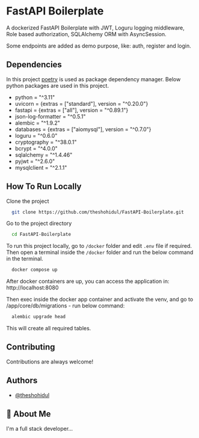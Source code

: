 
# FastAPI Boilerplate

A dockerized FastAPI Boilerplate with JWT, Loguru logging middleware, Role based authorization, SQLAlchemy ORM with AsyncSession.

Some endpoints are added as demo purpose, like: auth, register and login.


## Dependencies
In this project [poetry](https://python-poetry.org/) is used as package dependency manager. Below python packages are used in this project.

- python = "^3.11"
- uvicorn = {extras = ["standard"], version = "^0.20.0"}
- fastapi = {extras = ["all"], version = "^0.89.1"}
- json-log-formatter = "^0.5.1"
- alembic = "^1.9.2"
- databases = {extras = ["aiomysql"], version = "^0.7.0"}
- loguru = "^0.6.0"
- cryptography = "^38.0.1"
- bcrypt = "^4.0.0"
- sqlalchemy = "^1.4.46"
- pyjwt = "^2.6.0"
- mysqlclient = "^2.1.1"

## How To Run Locally

Clone the project

```bash
  git clone https://github.com/theshohidul/FastAPI-Boilerplate.git
```

Go to the project directory

```bash
  cd FastAPI-Boilerplate
```

To run this project locally, go to `/docker` folder and edit `.env` file if required. 
Then open a terminal inside the `/docker` folder and run the below command in the terminal.

```bash
  docker compose up 
```
After docker containers are up, you can access the application in: http://localhost:8080

Then  exec inside the docker app container and activate the venv, and go to /app/core/db/migrations - run below command: 
```bash
  alembic upgrade head
```

This will create all required tables.

## Contributing

Contributions are always welcome!


## Authors

- [@theshohidul](https://github.com/theshohidul)


## 🚀 About Me
I'm a full stack developer...

